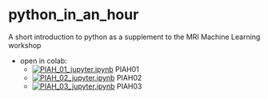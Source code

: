 # python_in_an_hour
A short introduction to python as a supplement to the MRI Machine Learning workshop

- open in colab:
  - [![PIAH_01_jupyter.ipynb](https://colab.research.google.com/assets/colab-badge.svg)](https://colab.research.google.com/github/MontpellierRessourcesImagerie/python_in_an_hour/blob/master/PIAH_01_jupyter.ipynb) PIAH01
  - [![PIAH_02_jupyter.ipynb](https://colab.research.google.com/assets/colab-badge.svg)](https://colab.research.google.com/github/MontpellierRessourcesImagerie/python_in_an_hour/blob/master/PIAH_02_python.ipynb) PIAH02
  - [![PIAH_03_jupyter.ipynb](https://colab.research.google.com/assets/colab-badge.svg)](https://colab.research.google.com/github/MontpellierRessourcesImagerie/python_in_an_hour/blob/master/PIAH_03_crash.ipynb) PIAH03
